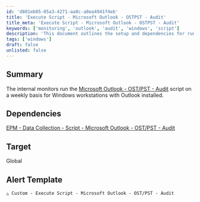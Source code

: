 ```yaml
---
id: 'd801eb05-05a3-4271-aa8c-a8ea4941f4eb'
title: 'Execute Script - Microsoft Outlook - OSTPST - Audit'
title_meta: 'Execute Script - Microsoft Outlook - OSTPST - Audit'
keywords: ['monitoring', 'outlook', 'audit', 'windows', 'script']
description: 'This document outlines the setup and dependencies for running internal monitors that execute the Microsoft Outlook OST/PST Audit script weekly on Windows workstations with Outlook installed. It includes information on the alert template and the target scope of the monitoring.'
tags: ['windows']
draft: false
unlisted: false
---
```


## Summary

The internal monitors run the [Microsoft Outlook - OST/PST - Audit](<../scripts/Microsoft Outlook - OSTPST - Audit.md>) script on a weekly basis for Windows workstations with Outlook installed.

## Dependencies

[EPM - Data Collection - Script - Microsoft Outlook - OST/PST - Audit](<../scripts/Microsoft Outlook - OSTPST - Audit.md>)

## Target

Global

## Alert Template

`△ Custom - Execute Script - Microsoft Outlook - OST/PST - Audit`




